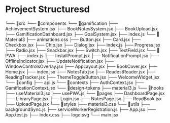 # Project Structuresd

└── 📁src
    └── 📁components
        └── 📁gamification
            ├── AchievementSystem.jsx
            ├── BookNotesSystem.jsx
            ├── BookUpload.jsx
            ├── GamificationDashboard.jsx
            ├── GoalSystem.jsx
            ├── index.js
        └── 📁Material3
            ├── animations.css
            ├── Button.jsx
            ├── Card.jsx
            ├── Checkbox.jsx
            ├── Chip.jsx
            ├── Dialog.jsx
            ├── index.js
            ├── Progress.jsx
            ├── Radio.jsx
            ├── Snackbar.jsx
            ├── Switch.jsx
            ├── TextField.jsx
        └── 📁PWA
            ├── index.js
            ├── InstallPrompt.jsx
            ├── NotificationPrompt.jsx
            ├── OfflineIndicator.jsx
            ├── UpdateNotification.jsx
            ├── WindowControlsOverlay.jsx
        ├── AppLayout.jsx
        ├── BookCover.jsx
        ├── Home.jsx
        ├── index.jsx
        ├── NotesTab.jsx
        ├── ReadestReader.jsx
        ├── ReadingTracker.jsx
        ├── ThemeToggleButton.jsx
        ├── WelcomeWidget.jsx
    └── 📁config
        ├── api.js
    └── 📁contexts
        ├── AuthContext.jsx
        ├── GamificationContext.jsx
    └── 📁design-tokens
        ├── material3.js
    └── 📁hooks
        ├── useMaterial3.jsx
        ├── usePWA.js
    └── 📁pages
        ├── DashboardPage.jsx
        ├── LibraryPage.jsx
        ├── Login.jsx
        ├── NotesPage.jsx
        ├── ReadBook.jsx
        ├── UploadPage.jsx
    └── 📁styles
        ├── material3.css
    └── 📁utils
        ├── backgroundSync.js
        ├── serviceWorkerRegistration.js
    ├── App.jsx
    ├── App.test.js
    ├── index.css
    ├── logo.svg
    └── main.jsx
```